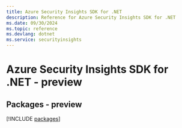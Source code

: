```yaml
---
title: Azure Security Insights SDK for .NET
description: Reference for Azure Security Insights SDK for .NET
ms.date: 09/30/2024
ms.topic: reference
ms.devlang: dotnet
ms.service: securityinsights
---
```

# Azure Security Insights SDK for .NET - preview
## Packages - preview
[!INCLUDE [packages](security-insights-index.md)]